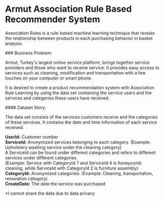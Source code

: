 # Armut Association Rule Based Recommender System

Association Rules is a rule-based machine learning technique that reveals the relationship between products in each purchasing behavior in basket analysis.

### Business Problem: 

Armut, Turkey's largest online service platform, brings together service providers and those who want to receive service.
It provides easy access to services such as cleaning, modification and transportation with a few touches on your computer or smart phone.

It is desired to create a product recommendation system with Association Rule Learning by using the data set containing the service users and the services and categories these users have received.

#### Dataset Story:

The data set consists of the services customers receive and the categories of these services. It contains the date and time information of each service received.

**UserId:** Customer number<br>
**ServiceId:** Anonymized services belonging to each category. (Example: Upholstery washing service under the cleaning category)<br>
A ServiceId can be found under different categories and refers to different services under different categories.<br>
(Example: Service with CategoryId 7 and ServiceId 4 is honeycomb cleaning, while ServiceId with CategoryId 2 is furniture assembly)<br>
**CategoryId:** Anonymized categories. (Example: Cleaning, transportation, renovation category)<br>
**CreateDate:** The date the service was purchased

*I cannot share the data due to data privacy
